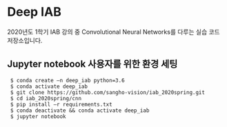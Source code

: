# Deep IAB

2020년도 1학기 IAB 강의 중 Convolutional Neural Networks를 다루는 실습 코드 저장소입니다.

## Jupyter notebook 사용자를 위한 환경 세팅

```
 $ conda create –n deep_iab python=3.6
 $ conda activate deep_iab
 $ git clone https://github.com/sangho-vision/iab_2020spring.git
 $ cd iab_2020spring/cnn
 $ pip install –r requirements.txt
 $ conda deactivate && conda activate deep_iab
 $ jupyter notebook
```
